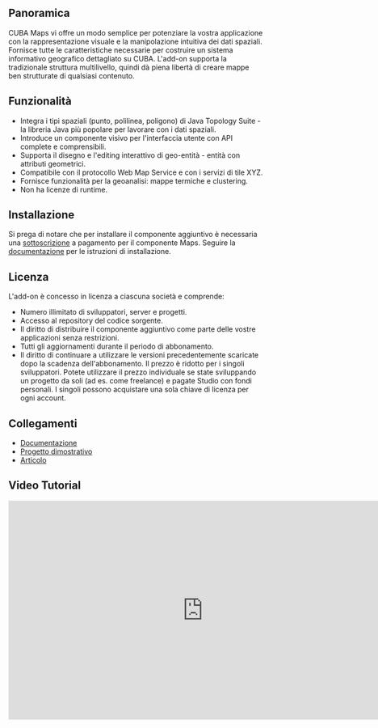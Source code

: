 ## Panoramica

CUBA Maps vi offre un modo semplice per potenziare la vostra applicazione con la rappresentazione visuale e la manipolazione intuitiva dei dati spaziali. Fornisce tutte le caratteristiche necessarie per costruire un sistema informativo geografico dettagliato su CUBA.
L'add-on supporta la tradizionale struttura multilivello, quindi dà piena libertà di creare mappe ben strutturate di qualsiasi contenuto.

## Funzionalità

- Integra i tipi spaziali (punto, polilinea, poligono) di Java Topology Suite - la libreria Java più popolare per lavorare con i dati spaziali.
- Introduce un componente visivo per l'interfaccia utente con API complete e comprensibili.
- Supporta il disegno e l'editing interattivo di geo-entità - entità con attributi geometrici.
- Compatibile con il protocollo Web Map Service e con i servizi di tile XYZ.
- Fornisce funzionalità per la geoanalisi: mappe termiche e clustering.
- Non ha licenze di runtime.

## Installazione

Si prega di notare che per installare il componente aggiuntivo è necessaria una [sottoscrizione](https://www.cuba-platform.com/store/#/store/studio) a pagamento per il componente Maps.
Seguire la [documentazione](https://doc.cuba-platform.com/maps-1.1/#_installation) per le istruzioni di installazione.

## Licenza

L'add-on è concesso in licenza a ciascuna società e comprende:
- Numero illimitato di sviluppatori, server e progetti.
- Accesso al repository del codice sorgente.
- Il diritto di distribuire il componente aggiuntivo come parte delle vostre applicazioni senza restrizioni.
- Tutti gli aggiornamenti durante il periodo di abbonamento.
- Il diritto di continuare a utilizzare le versioni precedentemente scaricate dopo la scadenza dell'abbonamento.
Il prezzo è ridotto per i singoli sviluppatori. Potete utilizzare il prezzo individuale se state sviluppando un progetto da soli (ad es. come freelance) e pagate Studio con fondi personali. I singoli possono acquistare una sola chiave di licenza per ogni account.

## Collegamenti

- [Documentazione](https://doc.cuba-platform.com/maps-1.1/)
- [Progetto dimostrativo](https://github.com/cuba-platform/maps-addon-demo)
- [Articolo](https://www.cuba-platform.com/blog/new-maps-for-cuba/)

## Video Tutorial

<iframe width="770" height="433" src="https://youtube.com/embed/mJsmpIXzcbU" frameborder="0" allow="accelerometer; autoplay; encrypted-media; gyroscope; picture-in-picture" allowfullscreen></iframe>
